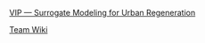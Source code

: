 [VIP — Surrogate Modeling for Urban Regeneration](https://www.vip.gatech.edu/teams/vyh)

[Team Wiki](https://vip-smur.github.io/Wiki/)






